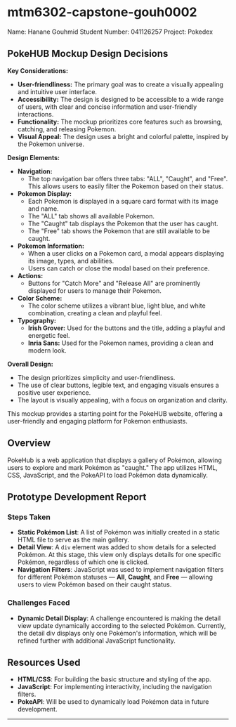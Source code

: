# mtm6302-capstone-gouh0002

Name: Hanane Gouhmid
Student Number: 041126257
Project: Pokedex

## PokeHUB Mockup Design Decisions

**Key Considerations:**

- **User-friendliness:** The primary goal was to create a visually appealing and intuitive user interface.
- **Accessibility:** The design is designed to be accessible to a wide range of users, with clear and concise information and user-friendly interactions.
- **Functionality:** The mockup prioritizes core features such as browsing, catching, and releasing Pokemon.
- **Visual Appeal:** The design uses a bright and colorful palette, inspired by the Pokemon universe.

**Design Elements:**

- **Navigation:**
  - The top navigation bar offers three tabs: "ALL", "Caught", and "Free". This allows users to easily filter the Pokemon based on their status.
- **Pokemon Display:**
  - Each Pokemon is displayed in a square card format with its image and name.
  - The "ALL" tab shows all available Pokemon.
  - The "Caught" tab displays the Pokemon that the user has caught.
  - The "Free" tab shows the Pokemon that are still available to be caught.
- **Pokemon Information:**
  - When a user clicks on a Pokemon card, a modal appears displaying its image, types, and abilities.
  - Users can catch or close the modal based on their preference.
- **Actions:**
  - Buttons for "Catch More" and "Release All" are prominently displayed for users to manage their Pokemon.
- **Color Scheme:**
  - The color scheme utilizes a vibrant blue, light blue, and white combination, creating a clean and playful feel.
- **Typography:**
  - **Irish Grover:** Used for the buttons and the title, adding a playful and energetic feel.
  - **Inria Sans:** Used for the Pokemon names, providing a clean and modern look.

**Overall Design:**

- The design prioritizes simplicity and user-friendliness.
- The use of clear buttons, legible text, and engaging visuals ensures a positive user experience.
- The layout is visually appealing, with a focus on organization and clarity.

This mockup provides a starting point for the PokeHUB website, offering a user-friendly and engaging platform for Pokemon enthusiasts.

## Overview

PokeHub is a web application that displays a gallery of Pokémon, allowing users to explore and mark Pokémon as "caught." The app utilizes HTML, CSS, JavaScript, and the PokeAPI to load Pokémon data dynamically.

## Prototype Development Report

### Steps Taken

- **Static Pokémon List**: A list of Pokémon was initially created in a static HTML file to serve as the main gallery.
- **Detail View**: A `div` element was added to show details for a selected Pokémon. At this stage, this view only displays details for one specific Pokémon, regardless of which one is clicked.
- **Navigation Filters**: JavaScript was used to implement navigation filters for different Pokémon statuses — **All**, **Caught**, and **Free** — allowing users to view Pokémon based on their caught status.

### Challenges Faced

- **Dynamic Detail Display**: A challenge encountered is making the detail view update dynamically according to the selected Pokémon. Currently, the detail div displays only one Pokémon's information, which will be refined further with additional JavaScript functionality.

## Resources Used

- **HTML/CSS**: For building the basic structure and styling of the app.
- **JavaScript**: For implementing interactivity, including the navigation filters.
- **PokeAPI**: Will be used to dynamically load Pokémon data in future development.

---
